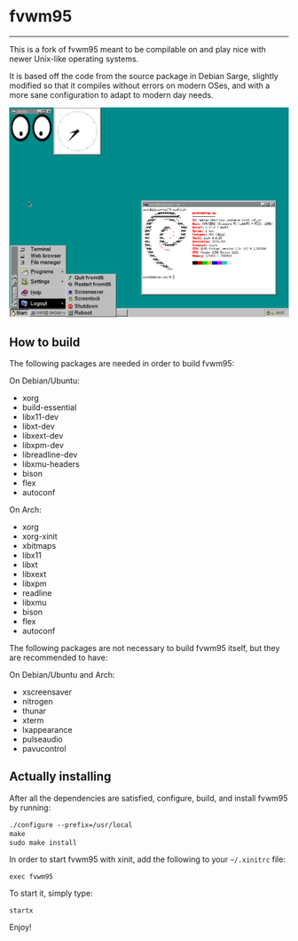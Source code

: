 # fvwm95
---
This is a fork of fvwm95 meant to be compilable on and play nice with newer Unix-like operating systems.

It is based off the code from the source package in Debian Sarge, slightly modified so that it compiles without errors on modern OSes, and with a more sane configuration to adapt to modern day needs.

![Reference screenshot](/screenshot.png?raw=true "Reference screenshot")

## How to build
The following packages are needed in order to build fvwm95:

On Debian/Ubuntu:
* xorg
* build-essential
* libx11-dev
* libxt-dev
* libxext-dev
* libxpm-dev
* libreadline-dev
* libxmu-headers
* bison
* flex
* autoconf

On Arch:
* xorg
* xorg-xinit
* xbitmaps
* libx11
* libxt
* libxext
* libxpm
* readline
* libxmu
* bison
* flex
* autoconf

The following packages are not necessary to build fvwm95 itself, but
they are recommended to have:

On Debian/Ubuntu and Arch:
* xscreensaver
* nitrogen
* thunar
* xterm
* lxappearance
* pulseaudio
* pavucontrol

## Actually installing
After all the dependencies are satisfied, configure, build, and
install fvwm95 by running:
```
./configure --prefix=/usr/local
make
sudo make install
```

In order to start fvwm95 with xinit, add the following to your
`~/.xinitrc` file:
```
exec fvwm95
```

To start it, simply type:
```
startx
```

Enjoy!
